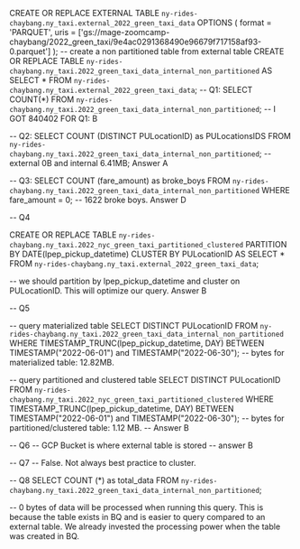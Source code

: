 CREATE OR REPLACE EXTERNAL TABLE `ny-rides-chaybang.ny_taxi.external_2022_green_taxi_data`
OPTIONS (
  format = 'PARQUET',
  uris = ['gs://mage-zoomcamp-chaybang/2022_green_taxi/9e4ac0291368490e96679f717158af93-0.parquet']
);
-- create a non partitioned table from external table
CREATE OR REPLACE TABLE `ny-rides-chaybang.ny_taxi.2022_green_taxi_data_internal_non_partitioned` AS
SELECT * FROM `ny-rides-chaybang.ny_taxi.external_2022_green_taxi_data`;
-- Q1:
SELECT COUNT(*) FROM `ny-rides-chaybang.ny_taxi.2022_green_taxi_data_internal_non_partitioned`;
-- I GOT 840402 FOR Q1: B

-- Q2:
SELECT COUNT (DISTINCT PULocationID) as PULocationsIDS
FROM `ny-rides-chaybang.ny_taxi.2022_green_taxi_data_internal_non_partitioned`;
-- external 0B and internal 6.41MB; Answer A

-- Q3:
SELECT COUNT (fare_amount) as broke_boys
FROM `ny-rides-chaybang.ny_taxi.2022_green_taxi_data_internal_non_partitioned`
WHERE fare_amount = 0; 
-- 1622 broke boys. Answer D

-- Q4

CREATE OR REPLACE TABLE `ny-rides-chaybang.ny_taxi.2022_nyc_green_taxi_partitioned_clustered`
PARTITION BY DATE(lpep_pickup_datetime)
CLUSTER BY PULocationID AS
SELECT * FROM `ny-rides-chaybang.ny_taxi.external_2022_green_taxi_data`;

-- we should partition by lpep_pickup_datetime  and cluster on PULocationID. This will optimize our query. Answer B

-- Q5

-- query materialized table
SELECT DISTINCT PULocationID 
FROM `ny-rides-chaybang.ny_taxi.2022_green_taxi_data_internal_non_partitioned` 
WHERE TIMESTAMP_TRUNC(lpep_pickup_datetime, DAY) 
  BETWEEN TIMESTAMP("2022-06-01") and TIMESTAMP("2022-06-30");
-- bytes for materialized table: 12.82MB. 

-- query partitioned and clustered table
SELECT DISTINCT PULocationID 
FROM `ny-rides-chaybang.ny_taxi.2022_nyc_green_taxi_partitioned_clustered` 
WHERE TIMESTAMP_TRUNC(lpep_pickup_datetime, DAY) 
  BETWEEN TIMESTAMP("2022-06-01") and TIMESTAMP("2022-06-30");
-- bytes for partitioned/clustered table: 1.12 MB.
-- Answer B

-- Q6
-- GCP Bucket is where external table is stored 
-- answer B

-- Q7
-- False. Not always best practice to cluster.

-- Q8
SELECT COUNT (*) as total_data
FROM `ny-rides-chaybang.ny_taxi.2022_green_taxi_data_internal_non_partitioned`;

-- 0 bytes of data will be processed when running this query. This is because the table exists in BQ and is easier to query compared to an external table. We already invested the processing power when the table was created in BQ. 

